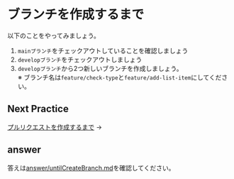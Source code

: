 # ブランチを作成するまで

以下のことをやってみましょう。
1. `mainブランチ`をチェックアウトしていることを確認しましょう
2. `developブランチ`をチェックアウトしましょう
3. `developブランチ`から2つ新しいブランチを作成しましょう。  
※ ブランチ名は`feature/check-type`と`feature/add-list-item`にしてください。

## Next Practice

[プルリクエストを作成するまで](../step02/untilMerge.md) →

## answer

答えは[answer/untilCreateBranch.md](/public/docs/training/answer/step01/untilCreateBranch.md)を確認してください。
